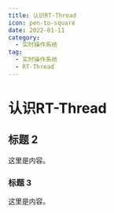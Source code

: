 ```yaml
---
title: 认识RT-Thread
icon: pen-to-square
date: 2022-01-11
category:
  - 实时操作系统
tag:
  - 实时操作系统
  - RT-Thread
---
```


# 认识RT-Thread

## 标题 2

这里是内容。

### 标题 3

这里是内容。
